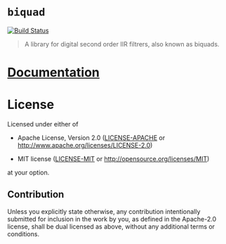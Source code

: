 # `biquad`

[![Build Status](https://www.travis-ci.org/korken89/biquad-rs.svg?branch=master)](https://www.travis-ci.org/korken89/biquad-rs)

> A library for digital second order IIR filtrers, also known as biquads.

# [Documentation](https://docs.rs/biquad)

# License

Licensed under either of

- Apache License, Version 2.0 ([LICENSE-APACHE](LICENSE-APACHE) or
  http://www.apache.org/licenses/LICENSE-2.0)

- MIT license ([LICENSE-MIT](LICENSE-MIT) or http://opensource.org/licenses/MIT)

at your option.

## Contribution

Unless you explicitly state otherwise, any contribution intentionally submitted
for inclusion in the work by you, as defined in the Apache-2.0 license, shall be
dual licensed as above, without any additional terms or conditions.
